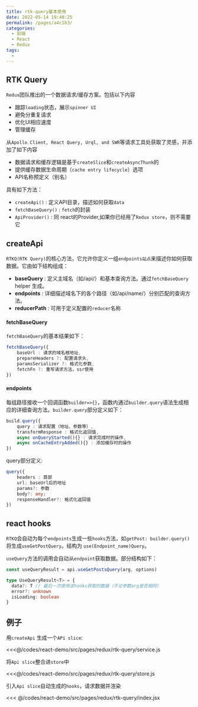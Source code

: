 ```yaml
---
title: rtk-query基本使用
date: 2022-05-14 19:48:25
permalink: /pages/a4c1b3/
categories:
  - 前端
  - React
  - Redux
tags:
  - 
---
```


## RTK Query

`Redux`团队推出的一个数据请求/缓存方案。包括以下内容
-   跟踪`loading`状态，展示`spinner UI`
-   避免分重复请求
-   优化UI相应速度
-   管理缓存

从`Apollo Client, React Query, Urql, and SWR`等请求工具处获取了灵感，并添加了如下内容
-   数据请求和缓存逻辑是基于`createSlice`和`createAsyncThunk`的
-   提供缓存数据生命周期（`cache entry lifecycle`）选项
-   API名称预定义（别名）

具有如下方法：
-   `createApi()` : 定义API目录，描述如何获取`data`
-   `fetchBaseQuery()` : `fetch`的封装
-   `ApiProvider()` : 同 react的Provider,如果你已经用了`Redux store`，则不需要它


## createApi

`RTKQ(RTK Query)`的核心方法，它允许你定义一组`endpoints站点`来描述你如何获取数据。它由如下结构组成：
-   **baseQuery** : 定义主域名（如/api/）和基本查询方法。通过`fetchBaseQuery` helper 生成。
-   **endpoints** : 详细描述域名下的各个路径（如/api/name/）分别匹配的查询方法。
-   **reducerPath** : 可用于定义配置的`reducer`名称

#### fetchBaseQuery

`fetchBaseQuery`的基本结果如下：

```ts
fetchBaseQuery({
    baseUrl : 请求的域名根地址,
    prepareHeaders ?: 配置请求头,
    paramsSerializer ?: 格式化参数,
    fetchFn ?: 重写请求方法，ssr使用
})
```

#### endpoints

每组路径接收一个回调函数`builder=>{}`，函数内通过`builder.query`语法生成相应的详细查询方法。`builder.query`部分定义如下：

```ts
build.query({
    query : 请求配置（地址、参数等）,
    transformResponse : 格式化返回值,
    async onQueryStarted(){} : 请求完成时的操作,
    async onCacheEntryAdded(){} : 添加缓存时的操作
})
```

query部分定义:

```ts
query({
    headers : 首部
    url: baseUrl后的地址
    params?: 参数
    body?: any;
    responseHandler?: 格式化返回值
})
```

## react hooks

`RTKQ`会自动为每个`endpoints`生成一些`hooks`方法，如`getPost: builder.query()`将生成`useGetPostQuery`。结构为
`use(Endpoint_name)Query`。

`useQuery`方法的调用会自动从`endpoint`获取数据。部分结构如下：

```ts
const useQueryResult = api.useGetPostsQuery(arg, options)

type UseQueryResult<T> = {
  data?: T // 最后一次使用该hooks获取的数据（不论参数arg是否相同）
  error?: unknown 
  isLoading: boolean 
}
```

## 例子

用`createApi` 生成一个`APi slice`:

<<<@/codes/react-demo/src/pages/redux/rtk-query/service.js

将`Api slice`整合进`store`中

<<<@/codes/react-demo/src/pages/redux/rtk-query/store.js

引入`Api slice`自动生成的`hooks`，请求数据并渲染

<<< @/codes/react-demo/src/pages/redux/rtk-query/index.jsx

